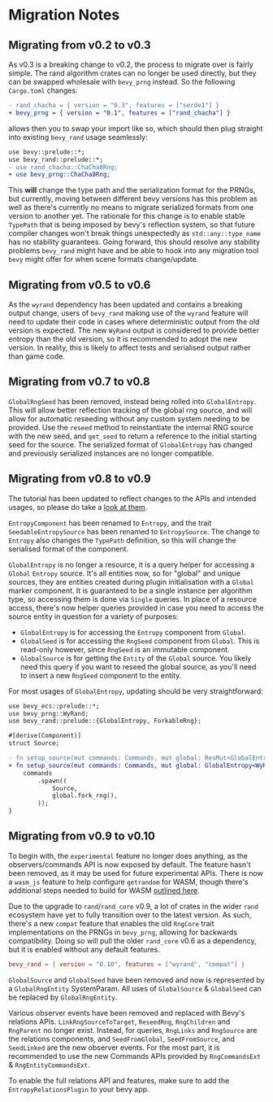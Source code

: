 # Migration Notes

## Migrating from v0.2 to v0.3

As v0.3 is a breaking change to v0.2, the process to migrate over is fairly simple. The rand algorithm crates can no longer be used directly, but they can be swapped wholesale with `bevy_prng` instead. So the following `Cargo.toml` changes:

```diff
- rand_chacha = { version = "0.3", features = ["serde1"] }
+ bevy_prng = { version = "0.1", features = ["rand_chacha"] }
```

allows then you to swap your import like so, which should then plug straight into existing `bevy_rand` usage seamlessly:

```diff
use bevy::prelude::*;
use bevy_rand::prelude::*;
- use rand_chacha::ChaCha8Rng;
+ use bevy_prng::ChaCha8Rng;
```

This **will** change the type path and the serialization format for the PRNGs, but currently, moving between different bevy versions has this problem as well as there's currently no means to migrate serialized formats from one version to another yet. The rationale for this change is to enable stable `TypePath` that is being imposed by bevy's reflection system, so that future compiler changes won't break things unexpectedly as `std::any::type_name` has no stability guarantees. Going forward, this should resolve any stability problems `bevy_rand` might have and be able to hook into any migration tool `bevy` might offer for when scene formats change/update.

## Migrating from v0.5 to v0.6

As the `wyrand` dependency has been updated and contains a breaking output change, users of `bevy_rand` making use of the `wyrand` feature will need to update their code in cases where deterministic output from the old version is expected. The new `WyRand` output is considered to provide better entropy than the old version, so it is recommended to adopt the new version. In reality, this is likely to affect tests and serialised output rather than game code.

## Migrating from v0.7 to v0.8

`GlobalRngSeed` has been removed, instead being rolled into `GlobalEntropy`. This will allow better reflection tracking of the global rng source, and will allow for automatic reseeding without any custom system needing to be provided. Use the `reseed` method to reinstantiate the internal RNG source with the new seed, and `get_seed` to return a reference to the initial starting seed for the source. The serialized format of `GlobalEntropy` has changed and previously serialized instances are no longer compatible.

## Migrating from v0.8 to v0.9

The tutorial has been updated to reflect changes to the APIs and intended usages, so please do take a [look at them](https://docs.rs/bevy_rand/latest/bevy_rand/tutorial/index.html).

`EntropyComponent` has been renamed to `Entropy`, and the trait `SeedableEntropySource` has been renamed to `EntropySource`. The change to `Entropy` also changes the `TypePath` definition, so this will change the serialised format of the component.

`GlobalEntropy` is no longer a resource, it is a query helper for accessing a `Global` `Entropy` source. It's all entities now, so for "global" and unique sources, they are entities created during plugin initialisation with a `Global` marker component. It is guaranteed to be a single instance per algorithm type, so accessing them is done via `Single` queries. In place of a resource access, there's now helper queries provided in case you need to access the source entity in question for a variety of purposes:

* `GlobalEntropy` is for accessing the `Entropy` component from `Global`.
* `GlobalSeed` is for accessing the `RngSeed` component from `Global`. This is read-only however, since `RngSeed` is an immutable component.
* `GlobalSource` is for getting the `Entity` of the `Global` source. You likely need this query if you want to reseed the global source, as you'll need to insert a new `RngSeed` component to the entity.

For most usages of `GlobalEntropy`, updating should be very straightforward:

```diff
use bevy_ecs::prelude::*;
use bevy_prng::WyRand;
use bevy_rand::prelude::{GlobalEntropy, ForkableRng};

#[derive(Component)]
struct Source;

- fn setup_source(mut commands: Commands, mut global: ResMut<GlobalEntropy<WyRand>>) {
+ fn setup_source(mut commands: Commands, mut global: GlobalEntropy<WyRand>) {
    commands
        .spawn((
            Source,
            global.fork_rng(),
        ));
}
```

## Migrating from v0.9 to v0.10

To begin with, the `experimental` feature no longer does anything, as the observers/commands API is now exposed by default. The feature hasn't been removed, as it may be used for future experimental APIs. There is now a `wasm_js` feature to help configure `getrandom` for WASM, though there's additional steps needed to build for WASM [outlined here](README#usage-within-web-wasm-environments).

Due to the upgrade to `rand`/`rand_core` v0.9, a lot of crates in the wider `rand` ecosystem have yet to fully transition over to the latest version. As such, there's a new `compat` feature that enables the old `RngCore` trait implementations on the PRNGs in `bevy_prng`, allowing for backwards compatibility. Doing so will pull the older `rand_core` v0.6 as a dependency, but it is enabled without any default features.

```toml
bevy_rand = { version = "0.10", features = ["wyrand", "compat"] }
```

`GlobalSource` and `GlobalSeed` have been removed and now is represented by a `GlobalRngEntity` SystemParam. All uses of `GlobalSource` & `GlobalSeed` can be replaced by `GlobalRngEntity`.

Various observer events have been removed and replaced with Bevy's relations APIs. `LinkRngSourceToTarget`, `ReseedRng`, `RngChildren` and `RngParent` no longer exist. Instead, for queries, `RngLinks` and `RngSource` are the relations components, and `SeedFromGlobal`, `SeedFromSource`, and `SeedLinked` are the new observer events. For the most part, it is recommended to use the new Commands APIs provided by `RngCommandsExt` & `RngEntityCommandsExt`.

To enable the full relations API and features, make sure to add the `EntropyRelationsPlugin` to your bevy app.
